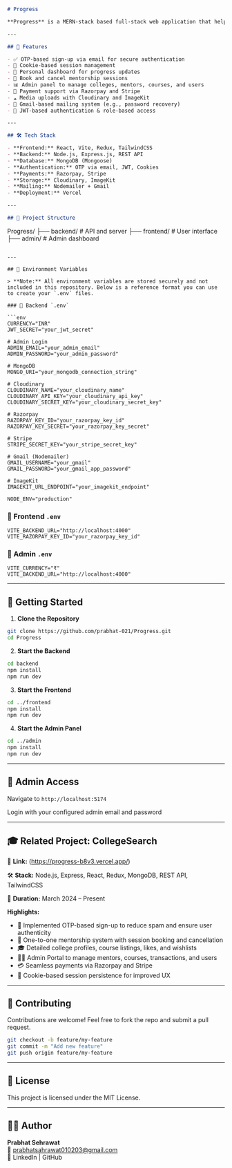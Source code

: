 
```markdown
# Progress

**Progress** is a MERN-stack based full-stack web application that helps users track goals, share progress updates, and book mentorship sessions. It features OTP-based authentication, secure session handling using cookies, and integrated payment systems like Razorpay and Stripe. The platform also includes an Admin Panel for managing colleges, sessions, users, and transactions.

---

## 🚀 Features

- ✅ OTP-based sign-up via email for secure authentication
- 🍪 Cookie-based session management
- 📝 Personal dashboard for progress updates
- 📅 Book and cancel mentorship sessions
- 📊 Admin panel to manage colleges, mentors, courses, and users
- 💸 Payment support via Razorpay and Stripe
- ☁️ Media uploads with Cloudinary and ImageKit
- 📧 Gmail-based mailing system (e.g., password recovery)
- 🔐 JWT-based authentication & role-based access

---

## 🛠️ Tech Stack

- **Frontend:** React, Vite, Redux, TailwindCSS
- **Backend:** Node.js, Express.js, REST API
- **Database:** MongoDB (Mongoose)
- **Authentication:** OTP via email, JWT, Cookies
- **Payments:** Razorpay, Stripe
- **Storage:** Cloudinary, ImageKit
- **Mailing:** Nodemailer + Gmail
- **Deployment:** Vercel

---

## 📁 Project Structure

```
Progress/
├── backend/ # API and server
├── frontend/ # User interface
├── admin/ # Admin dashboard
```

---

## 📄 Environment Variables

> **Note:** All environment variables are stored securely and not included in this repository. Below is a reference format you can use to create your `.env` files.

### 🔧 Backend `.env`

```env
CURRENCY="INR"
JWT_SECRET="your_jwt_secret"

# Admin Login
ADMIN_EMAIL="your_admin_email"
ADMIN_PASSWORD="your_admin_password"

# MongoDB
MONGO_URI="your_mongodb_connection_string"

# Cloudinary
CLOUDINARY_NAME="your_cloudinary_name"
CLOUDINARY_API_KEY="your_cloudinary_api_key"
CLOUDINARY_SECRET_KEY="your_cloudinary_secret_key"

# Razorpay
RAZORPAY_KEY_ID="your_razorpay_key_id"
RAZORPAY_KEY_SECRET="your_razorpay_key_secret"

# Stripe
STRIPE_SECRET_KEY="your_stripe_secret_key"

# Gmail (Nodemailer)
GMAIL_USERNAME="your_gmail"
GMAIL_PASSWORD="your_gmail_app_password"

# ImageKit
IMAGEKIT_URL_ENDPOINT="your_imagekit_endpoint"

NODE_ENV="production"
```

### 🔧 Frontend `.env`

```env
VITE_BACKEND_URL="http://localhost:4000"
VITE_RAZORPAY_KEY_ID="your_razorpay_key_id"
```

### 🔧 Admin `.env`

```env
VITE_CURRENCY="₹"
VITE_BACKEND_URL="http://localhost:4000"
```

---

## 🧪 Getting Started

1. **Clone the Repository**

```bash
git clone https://github.com/prabhat-021/Progress.git
cd Progress
```

2. **Start the Backend**

```bash
cd backend
npm install
npm run dev
```

3. **Start the Frontend**

```bash
cd ../frontend
npm install
npm run dev
```

4. **Start the Admin Panel**

```bash
cd ../admin
npm install
npm run dev
```

---

## 📌 Admin Access

Navigate to `http://localhost:5174`

Login with your configured admin email and password

---

## 🎓 Related Project: CollegeSearch

📎 **Link:** (https://progress-b8v3.vercel.app/)

🛠 **Stack:** Node.js, Express, React, Redux, MongoDB, REST API, TailwindCSS

📅 **Duration:** March 2024 – Present

**Highlights:**

- 🔐 Implemented OTP-based sign-up to reduce spam and ensure user authenticity
- 👥 One-to-one mentorship system with session booking and cancellation
- 🎓 Detailed college profiles, course listings, likes, and wishlists
- 🧑‍💻 Admin Portal to manage mentors, courses, transactions, and users
- 💳 Seamless payments via Razorpay and Stripe
- 🍪 Cookie-based session persistence for improved UX

---

## 🤝 Contributing

Contributions are welcome!
Feel free to fork the repo and submit a pull request.

```bash
git checkout -b feature/my-feature
git commit -m "Add new feature"
git push origin feature/my-feature
```

---

## 📄 License

This project is licensed under the MIT License.

---

## 👨‍💻 Author

**Prabhat Sehrawat**  
📧 prabhatsahrawat010203@gmail.com  
🔗 LinkedIn | GitHub
```
